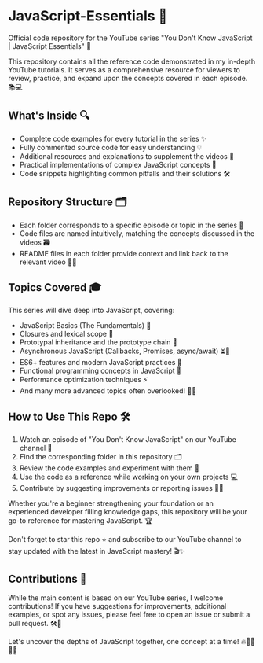 # JavaScript-Essentials 🚀

Official code repository for the YouTube series "You Don't Know JavaScript | JavaScript Essentials" 🎥

This repository contains all the reference code demonstrated in my in-depth YouTube tutorials. It serves as a comprehensive resource for viewers to review, practice, and expand upon the concepts covered in each episode. 📚💻

## What's Inside 🔍

- Complete code examples for every tutorial in the series ✨
- Fully commented source code for easy understanding 💡
- Additional resources and explanations to supplement the videos 📝
- Practical implementations of complex JavaScript concepts 🔧
- Code snippets highlighting common pitfalls and their solutions 🛠️

## Repository Structure 🗂️

- Each folder corresponds to a specific episode or topic in the series 🎯
- Code files are named intuitively, matching the concepts discussed in the videos 🗃️
- README files in each folder provide context and link back to the relevant video 🎥🔗

## Topics Covered 🎓

This series will dive deep into JavaScript, covering:

- JavaScript Basics (The Fundamentals) 👶
- Closures and lexical scope 🔐
- Prototypal inheritance and the prototype chain 🧬
- Asynchronous JavaScript (Callbacks, Promises, async/await) ⏳🔄
- ES6+ features and modern JavaScript practices 🚀
- Functional programming concepts in JavaScript 🧠
- Performance optimization techniques ⚡
- And many more advanced topics often overlooked! 🧑‍💻

## How to Use This Repo 🛠️

1. Watch an episode of "You Don't Know JavaScript" on our YouTube channel 🎥
2. Find the corresponding folder in this repository 🗂️
3. Review the code examples and experiment with them 🧪
4. Use the code as a reference while working on your own projects 💻
5. Contribute by suggesting improvements or reporting issues 📝🔧

Whether you're a beginner strengthening your foundation or an experienced developer filling knowledge gaps, this repository will be your go-to reference for mastering JavaScript. 🏆

Don't forget to star this repo ⭐ and subscribe to our YouTube channel to stay updated with the latest in JavaScript mastery! 🎬✨

## Contributions 🤝

While the main content is based on our YouTube series, I welcome contributions! If you have suggestions for improvements, additional examples, or spot any issues, please feel free to open an issue or submit a pull request. 🛠️🌟

Let's uncover the depths of JavaScript together, one concept at a time! 🔥👨‍💻👩‍💻
